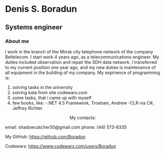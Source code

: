 # Denis S. Boradun

## Systems engineer




### About me

 I work in the branch of the Minsk city telephone network of the company Beltelecom. I start work 4 years ago, as a telecommunications engineer. My duties included observation and repair the SDH data network. I transferred to my current position one year ago, and my new duties is maintenance of all equipment in the building of my company. My expirience of programming is:

1. solving tasks in the university
2. solving kata from site codewars.com
3. some tasks, that i came up with myself
4. few books, like:
-.NET 4.5 Framework, Troelsen, Andrew
  -CLR via C#, Jeffrey Richter

<p align=center>My contacts:</p>
email: shadowcatcher50@gmail.com
phone: (44) 573-6335

My GitHub: https://github.com/Boradun

Codewars: https://www.codewars.com/users/Boradun






